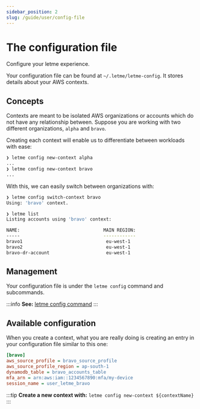 ```yaml
---
sidebar_position: 2
slug: /guide/user/config-file
---
```


# The configuration file

Configure your letme experience.

[1]: https://docs.aws.amazon.com/IAM/latest/UserGuide/reference_policies_elements_principal.html
[2]: https://docs.aws.amazon.com/AWSEC2/latest/UserGuide/using-regions-availability-zones.html
[3]: ../quickstart-guide-admin/dynamodb-infrastructure.md
[4]: https://docs.aws.amazon.com/cli/latest/reference/iam/list-mfa-devices.html
[5]: https://docs.aws.amazon.com/IAM/latest/UserGuide/id_roles_use.html
[6]: https://awscli.amazonaws.com/v2/documentation/api/2.0.33/reference/sts/assume-role.html#options
[7]: ../quickstart-guide-admin/dynamodb-data.md


Your configuration file can be found at `~/.letme/letme-config`. It stores details about your AWS contexts.

## Concepts

Contexts are meant to be isolated AWS organizations or accounts which do not have any relationship between.
Suppose you are working with two different organizations, ``alpha`` and ``bravo``. 

Creating each context will enable us to differentiate between workloads with ease:
```bash
❯ letme config new-context alpha
...
❯ letme config new-context bravo
...
```
With this, we can easily switch between organizations with:
```bash
❯ letme config switch-context bravo
Using: 'bravo' context.

❯ letme list
Listing accounts using 'bravo' context:

NAME:                               MAIN REGION:
-----                               ------------
bravo1                               eu-west-1
bravo2                               eu-west-1
bravo-dr-account                     eu-west-1
```
## Management

Your configuration file is under the `letme config` command and subcommands.

:::info
**See:** [letme config command](../../letme-usage/config.md)
:::

## Available configuration

When you create a context, what you are really doing is creating an entry in your configuration file similar to this one:

```ini
[bravo]
aws_source_profile = bravo_source_profile
aws_source_profile_region = ap-south-1
dynamodb_table = bravo_accounts_table
mfa_arn = arn:aws:iam::1234567890:mfa/my-device
session_name = user_letme_bravo
```
:::tip
**Create a new context with:** `letme config new-context ${contextName}`
:::
